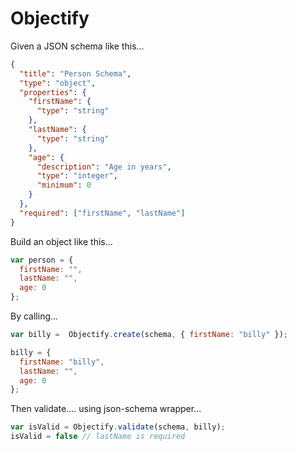 Objectify
=========

Given a JSON schema like this...  

```json
{
  "title": "Person Schema",
  "type": "object",
  "properties": {
    "firstName": {
      "type": "string"
    },
    "lastName": {
      "type": "string"
    },
    "age": {
      "description": "Age in years",
      "type": "integer",
      "minimum": 0
    }
  },
  "required": ["firstName", "lastName"]
}
```

Build an object like this... 

```js
var person = {
  firstName: "",
  lastName: "",
  age: 0
};
```
By calling...  

```js
var billy =  Objectify.create(schema, { firstName: "billy" });

billy = {
  firstName: "billy",
  lastName: "",
  age: 0
};
```

Then validate.... using json-schema wrapper...  

```js
var isValid = Objectify.validate(schema, billy);
isValid = false // lastName is required
````


